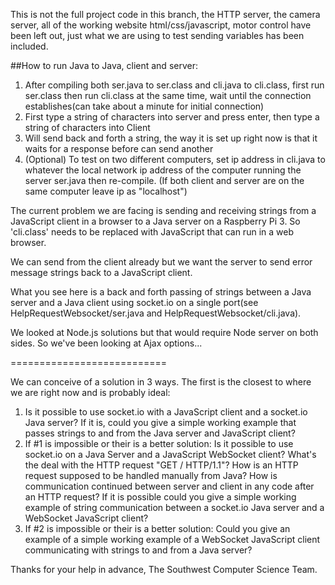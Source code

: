 This is not the full project code in this branch, the HTTP server, the camera server, all of the working website html/css/javascript, motor control have been left out, just what we are using to test sending variables has been included.

##How to run Java to Java, client and server:
1. After compiling both ser.java to ser.class and cli.java to cli.class, first run ser.class then run cli.class at the same time, wait until the connection establishes(can take about a minute for initial connection)
2. First type a string of characters into server and press enter, then type a string of characters into Client
3. Will send back and forth a string, the way it is set up right now is that it waits for a response before can send another
4. (Optional) To test on two different computers, set ip address in cli.java to whatever the local network ip address of the computer running the server ser.java then re-compile. (If both client and server are on the same computer leave ip as "localhost")

The current problem we are facing is sending and receiving strings from a JavaScript client in a browser to a Java server on a Raspberry Pi 3. 
So 'cli.class' needs to be replaced with JavaScript that can run in a web browser.

We can send from the client already but we want the server to send error message strings back to a JavaScript client.

What you see here is a back and forth passing of strings between a Java server and a Java client using socket.io on a single port(see HelpRequestWebsocket/ser.java and HelpRequestWebsocket/cli.java).

We looked at Node.js solutions but that would require Node server on both sides.  So we've been looking at Ajax options...

===========================

We can conceive of a solution in 3 ways. The first is the closest to where we are right now and is probably ideal:
1. Is it possible to use socket.io with a JavaScript client and a socket.io Java server? If it is, could you give a simple working example that passes strings to and from the Java server and JavaScript client?
2. If #1 is impossible or their is a better solution: Is it possible to use socket.io on a Java Server and a JavaScript WebSocket client? What's the deal with the HTTP request "GET / HTTP/1.1"? How is an HTTP request supposed to be handled manually from Java? How is communication continued between server and client in any code after an HTTP request? If it is possible could you give a simple working example of string communication between a socket.io Java server and a WebSocket JavaScript client?
3. If #2 is impossible or their is a better solution: Could you give an example of a simple working example of a WebSocket JavaScript client communicating with strings to and from a Java server?

Thanks for your help in advance, The Southwest Computer Science Team.
